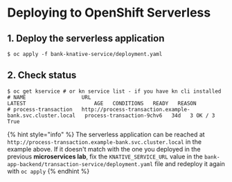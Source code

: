 # Deploying to OpenShift Serverless

## 1. Deploy the serverless application

```text
$ oc apply -f bank-knative-service/deployment.yaml
```

## 2. Check status

```text
$ oc get kservice # or kn service list - if you have kn cli installed
# NAME                  URL                                                         LATEST                      AGE   CONDITIONS   READY   REASON
# process-transaction   http://process-transaction.example-bank.svc.cluster.local   process-transaction-9chv6   34d   3 OK / 3     True
```

{% hint style="info" %}
 The serverless application can be reached at `http://process-transaction.example-bank.svc.cluster.local` in the example above. If it doesn't match with the one you deployed in the previous **microservices lab**[,](https://github.com/IBM/example-bank#user-and-transaction-services) fix the `KNATIVE_SERVICE_URL` value in the `bank-app-backend/transaction-service/deployment.yaml` file and redeploy it again with `oc apply`
{% endhint %}



